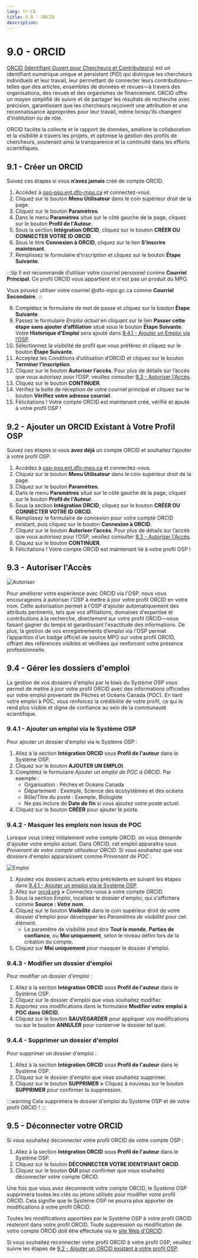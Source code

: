 ```yaml
---
lang: fr-CA
title: 9.0 - ORCID
description:
---
```


# 9.0 - ORCID

[ORCID (Identifiant Ouvert pour Chercheurs et Contributeurs)](https://orcid.org/) est un identifiant numérique unique et
persistant (PID) qui distingue les chercheurs individuels et leur travail, leur permettant de connecter leurs
contributions—telles que des articles, ensembles de données et revues—à travers des organisations, des revues et des
organismes de financement. ORCID offre un moyen simplifié de suivre et de partager les résultats de recherche avec
précision, garantissant que les chercheurs reçoivent une attribution et une reconnaissance appropriées pour leur
travail, même lorsqu'ils changent d’institution ou de rôle.

ORCID facilite la collecte et le rapport de données, améliore la collaboration et la visibilité à travers les projets,
et optimise la gestion des profils de chercheurs, soutenant ainsi la transparence et la continuité dans les efforts
scientifiques.

## 9.1 - Créer un ORCID

Suivez ces étapes si vous **n’avez jamais** créé de compte ORCID.

1. Accédez à [osp-pso.ent.dfo-mpo.ca](https://osp-pso.ent.dfo-mpo.ca/) et connectez-vous.
2. Cliquez sur le bouton **Menu Utilisateur** dans le coin supérieur droit de la page.
3. Cliquez sur le bouton **Paramètres**.
4. Dans le menu **Paramètres** situé sur le côté gauche de la page, cliquez sur le bouton **Profil de l'Auteur**.
5. Sous la section **Intégration ORCID**, cliquez sur le bouton **CRÉER OU CONNECTER VOTRE ID ORCID**.
6. Sous le titre **Connexion à ORCID**, cliquez sur le lien **S’inscrire maintenant**.
7. Remplissez le formulaire d’inscription et cliquez sur le bouton **Étape Suivante**.

:::tip
Il est recommandé d’utiliser votre courriel personnel comme **Courriel Principal**. Ce profil ORCID vous appartient et
n'est pas un produit du MPO.

Vous pouvez utiliser votre courriel @dfo-mpo.gc.ca comme **Courriel Secondaire**.
:::

8. Complétez le formulaire de mot de passe et cliquez sur le bouton **Étape Suivante**.
9. Passez le formulaire *Emploi actuel* en cliquant sur le lien **Passer cette étape sans ajouter d’affiliation** situé
sous le bouton **Étape Suivante**. Votre **Historique d’Emploi** sera ajouté dans [9.4.1 - Ajouter un Emploi via
l’OSP](#_9-4-1-ajouter-un-emploi-via-le-systeme-osp).
10. Sélectionnez la visibilité de profil que vous préférez et cliquez sur le bouton **Étape Suivante**.
11. Acceptez les Conditions d’utilisation d’ORCID et cliquez sur le bouton **Terminer l’inscription**.
12. Cliquez sur le bouton **Autoriser l’accès**. Pour plus de détails sur l’accès que vous autorisez pour l’OSP,
veuillez consulter [9.3 - Autoriser l'Accès](#_9-3-autoriser-l-acces).
13. Cliquez sur le bouton **CONTINUER**.
14. Vérifiez la boîte de réception de votre courriel principal et cliquez sur le bouton **Vérifiez votre adresse
courriel**.
15. Félicitations ! Votre compte ORCID est maintenant créé, vérifié et ajouté à votre profil OSP !

## 9.2 - Ajouter un ORCID Existant à Votre Profil OSP

Suivez ces étapes si vous **avez déjà** un compte ORCID et souhaitez l’ajouter à votre profil OSP.

1. Accédez à [osp-pso.ent.dfo-mpo.ca](https://osp-pso.ent.dfo-mpo.ca/) et connectez-vous.
2. Cliquez sur le bouton **Menu Utilisateur** dans le coin supérieur droit de la page.
3. Cliquez sur le bouton **Paramètres**.
4. Dans le menu **Paramètres** situé sur le côté gauche de la page, cliquez sur le bouton **Profil de l'Auteur**.
5. Sous la section **Intégration ORCID**, cliquez sur le bouton **CRÉER OU CONNECTER VOTRE ID ORCID**.
6. Remplissez le formulaire de connexion pour votre compte ORCID existant, puis cliquez sur le bouton **Connexion à ORCID**.
7. Cliquez sur le bouton **Autoriser l’accès**. Pour plus de détails sur l’accès que vous autorisez pour l’OSP, veuillez
consulter [9.3 - Autoriser l'Accès](#_9-3-autoriser-l-acces).
8. Cliquez sur le bouton **CONTINUER**.
9. Félicitations ! Votre compte ORCID est maintenant lié à votre profil OSP !

## 9.3 - Autoriser l'Accès

![Autoriser](/images/orcid_authorize_fr.png)

Pour améliorer votre expérience avec ORCID via l'OSP, nous vous encourageons à autoriser l'OSP à mettre à jour votre
profil ORCID en votre nom. Cette autorisation permet à l'OSP d'ajouter automatiquement des attributs pertinents, tels
que vos affiliations, domaines d'expertise et contributions à la recherche, directement sur votre profil ORCID—vous
faisant gagner du temps et garantissant l'exactitude des informations. De plus, la gestion de vos enregistrements
d’emploi via l'OSP permet l’apparition d’un badge officiel de source MPO sur votre profil ORCID, offrant des références
visibles et vérifiées qui renforcent votre présence professionnelle.

## 9.4 - Gérer les dossiers d'emploi

La gestion de vos dossiers d'emploi par le biais du Système OSP vous permet de mettre à jour votre profil ORCID avec des
informations officielles sur votre emploi provenant de Pêches et Océans Canada (POC). En liant votre emploi à POC, vous
renforcez la crédibilité de votre profil, ce qui le rend plus visible et digne de confiance au sein de la communauté
scientifique.

### 9.4.1 - Ajouter un emploi via le Système OSP

Pour ajouter un dossier d'emploi via le Système OSP :

1. Allez à la section **Intégration ORCID** sous **Profil de l'auteur** dans le Système OSP.
2. Cliquez sur le bouton **AJOUTER UN EMPLOI**.
3. Complétez le formulaire *Ajouter un emploi de POC à ORCID*. Par exemple :
    - Organisation : Pêches et Océans Canada
    - Département : Exemple, Science des écosystèmes et des océans
    - Rôle/Titre du poste : Exemple, Biologiste
    - Ne pas inclure de **Date de fin** si vous ajoutez votre poste actuel.
4. Cliquez sur le bouton **CRÉER** pour ajouter le poste.

### 9.4.2 - Masquer les emplois non issus de POC

Lorsque vous créez initialement votre compte ORCID, on vous demande d'ajouter votre emploi actuel. Dans ORCID, cet
emploi apparaîtra sous *Provenant de votre compte utilisateur ORCID*. Si vous souhaitez que vos dossiers d'emploi
apparaissent comme *Provenant de POC* :

![Emploi](/images/orcid_employment_fr.png)

1. Ajoutez vos dossiers actuels et/ou précédents en suivant les étapes dans [9.4.1 - Ajouter un emploi via le Système
OSP](#_9-4-1-ajouter-un-emploi-via-le-systeme-osp).
2. Allez sur [orcid.org](https://orcid.org/signin) **>** Connectez-vous à votre compte ORCID.
3. Sous la section *Emploi*, localisez le dossier d'emploi, qui s'affichera comme **Source : *Votre nom***.
4. Cliquez sur le bouton **Visibilité** dans le coin supérieur droit de votre dossier d'emploi pour développer les
*Paramètres de visibilité* pour cet élément.
    - Le paramètre de visibilité peut être **Tout le monde**, **Parties de confiance**, ou **Moi uniquement**, selon le
    niveau défini lors de la création du compte.
5. Cliquez sur **Moi uniquement** pour masquer le dossier d'emploi.

### 9.4.3 - Modifier un dossier d'emploi

Pour modifier un dossier d'emploi :

1. Allez à la section **Intégration ORCID** sous **Profil de l'auteur** dans le Système OSP.
2. Cliquez sur le dossier d'emploi que vous souhaitez modifier.
3. Apportez vos modifications dans le formulaire **Modifier votre emploi à POC dans ORCID**.
4. Cliquez sur le bouton **SAUVEGARDER** pour appliquer vos modifications ou sur le bouton **ANNULER** pour conserver le
dossier tel quel.

### 9.4.4 - Supprimer un dossier d'emploi

Pour supprimer un dossier d'emploi :

1. Allez à la section **Intégration ORCID** sous **Profil de l'auteur** dans le Système OSP.
2. Cliquez sur le dossier d'emploi que vous souhaitez supprimer.
3. Cliquez sur le bouton **SUPPRIMER** **>** Cliquez à nouveau sur le bouton **SUPPRIMER** pour confirmer la suppression.

:::warning
Cela supprimera le dossier d'emploi du Système OSP et de votre profil ORCID !
:::

## 9.5 - Déconnecter votre ORCID

Si vous souhaitez déconnecter votre profil ORCID de votre compte OSP :

1. Allez à la section **Intégration ORCID** sous **Profil de l'auteur** dans le Système OSP.
2. Cliquez sur le bouton **DÉCONNECTER VOTRE IDENTIFIANT ORCID**.
3. Cliquez sur le bouton **OUI** pour confirmer que vous souhaitez déconnecter votre compte ORCID.

Une fois que vous avez déconnecté votre compte ORCID, le Système OSP supprimera toutes les clés ou jetons utilisés pour
modifier votre profil ORCID. Cela signifie que le Système OSP ne pourra plus apporter de modifications à votre profil
ORCID.

Toutes les modifications apportées par le Système OSP à votre profil ORCID resteront dans votre profil ORCID. Toute
suppression ou modification de votre compte ORCID doit être effectuée via le [site Web d'ORCID](https://orcid.org/).

Si vous souhaitez reconnecter votre profil ORCID à votre profil OSP, veuillez suivre les étapes de [9.2 - Ajouter un
ORCID existant à votre profil OSP](#_9-2-ajouter-un-orcid-existant-a-votre-profil-osp).